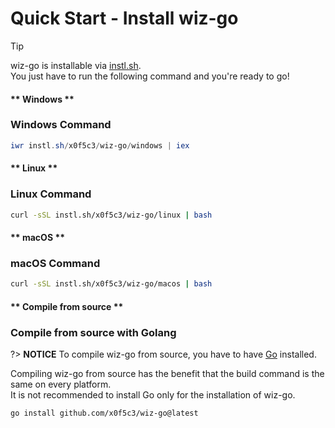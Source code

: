 # Quick Start - Install wiz-go

> [!TIP]
> wiz-go is installable via [instl.sh](https://instl.sh).\
> You just have to run the following command and you're ready to go!

<!-- tabs:start -->

#### ** Windows **

### Windows Command

```powershell
iwr instl.sh/x0f5c3/wiz-go/windows | iex
```

#### ** Linux **

### Linux Command

```bash
curl -sSL instl.sh/x0f5c3/wiz-go/linux | bash
```

#### ** macOS **

### macOS Command

```bash
curl -sSL instl.sh/x0f5c3/wiz-go/macos | bash
```

#### ** Compile from source **

### Compile from source with Golang

?> **NOTICE**
To compile wiz-go from source, you have to have [Go](https://golang.org/) installed.

Compiling wiz-go from source has the benefit that the build command is the same on every platform.\
It is not recommended to install Go only for the installation of wiz-go.

```command
go install github.com/x0f5c3/wiz-go@latest
```

<!-- tabs:end -->

